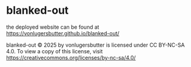 # blanked-out

the deployed website can be found at https://vonlugersbutter.github.io/blanked-out/

blanked-out © 2025 by vonlugersbutter is licensed under CC BY-NC-SA 4.0. To view a copy of this license, visit https://creativecommons.org/licenses/by-nc-sa/4.0/